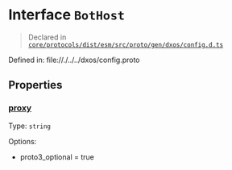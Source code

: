 # Interface `BotHost`
> Declared in [`core/protocols/dist/esm/src/proto/gen/dxos/config.d.ts`]()

Defined in:
   file://./../../dxos/config.proto
## Properties
### [proxy]()
Type: <code>string</code>

Options:
  - proto3_optional = true

    